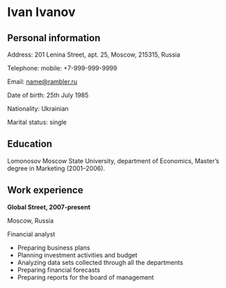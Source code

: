 # Ivan Ivanov

## Personal information

Address: 201 Lenina Street, apt. 25, Moscow, 215315, Russia

Telephone: mobile: +7-999-999-9999

Email: <name@rambler.ru>

Date of birth: 25th July 1985

Nationality: Ukrainian

Marital status: single

## Education

Lomonosov Moscow State University, department of Economics, Master’s degree in Marketing (2001–2006).

## Work experience

**Global Street, 2007-present**

Moscow, Russia

Financial analyst

- Preparing business plans
- Planning investment activities and budget
- Analyzing data sets collected through all the departments
- Preparing financial forecasts
- Preparing reports for the board of management
